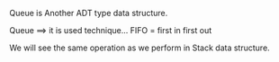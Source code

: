 Queue is Another ADT type data structure.

Queue ==> it is used technique...
 FIFO = first in first out
 
 We will see the same operation as we perform in Stack data structure.
